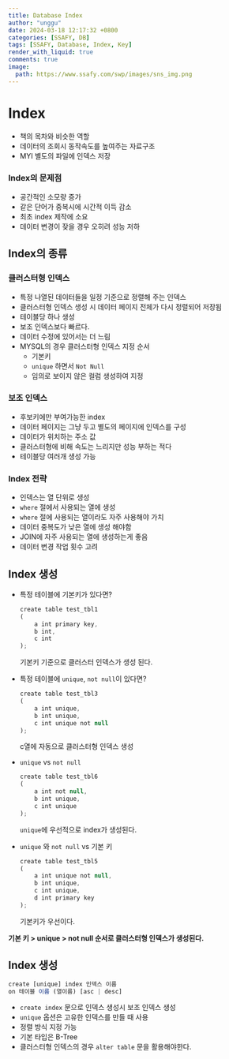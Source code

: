 ```yaml
---
title: Database Index
author: "unggu"
date: 2024-03-18 12:17:32 +0800
categories: [SSAFY, DB]
tags: [SSAFY, Database, Index, Key]
render_with_liquid: true
comments: true
image:
  path: https://www.ssafy.com/swp/images/sns_img.png
---
```


# Index

- 책의 목차와 비슷한 역할
- 데이터의 조회시 동작속도를 높여주는 자료구조
- MYI 별도의 파일에 인덱스 저장

### Index의 문제점

- 공간적인 소모량 증가
- 같은 단어가 중복시에 시간적 이득 감소
- 최초 index 제작에 소요
- 데이터 변경이 잦을 경우 오히려 성능 저하

## Index의 종류

### 클러스터형 인덱스

- 특정 나열된 데이터들을 일정 기준으로 정렬해 주는 인덱스
- 클러스터형 인덱스 생성 시 데이터 페이지 전체가 다시 정렬되어 저장됨
- 테이블당 하나 생성
- 보조 인덱스보다 빠르다.
- 데이터 수정에 있어서는 더 느림
- MYSQL의 경우 클러스터형 인덱스 지정 순서
    - 기본키
    - `unique` 하면서 `Not Null`
    - 임의로 보이지 않은 컬럼 생성하여 지정

### 보조 인덱스

- 후보키에만 부여가능한 index
- 데이터 페이지는 그냥 두고 별도의 페이지에 인덱스를 구성
- 데이터가 위치하는 주소 값
- 클러스터형에 비해 속도는 느리지만 성능 부하는 적다
- 테이블당 여러개 생성 가능

### Index 전략

- 인덱스는 열 단위로 생성
- `where` 절에서 사용되는 열에 생성
- `where` 절에 사용되는 열이라도 자주 사용해야 가치
- 데이터 중복도가 낮은 열에 생성 해야함
- JOIN에 자주 사용되는 열에 생성하는게 좋음
- 데이터 변경 작업 횟수 고려

## Index 생성

- 특정 테이블에 기본키가 있다면?
    
    ```jsx
    create table test_tbl1
    (
    	a int primary key,
        b int,
        c int
    );
    ```
    
    기본키 기준으로 클러스터 인덱스가 생성 된다.
    
- 특정 테이블에 `unique`, `not null`이 있다면?
    
    ```jsx
    create table test_tbl3
    (
    	a int unique,
        b int unique,
        c int unique not null
    );
    ```
    
    c열에 자동으로 클러스터형 인덱스 생성 
    
- `unique` vs `not null`
    
    ```jsx
    create table test_tbl6
    (
    	a int not null,
        b int unique,
        c int unique
    );
    ```
    
    `unique`에 우선적으로 index가 생성된다.
    

- `unique` 와 `not null` vs 기본 키
    
    ```jsx
    create table test_tbl5
    (
    	a int unique not null,
        b int unique,
        c int unique,
        d int primary key
    );
    ```
    
    기본키가 우선이다.
    

**기본 키 > unique > not null 순서로 클러스터형 인덱스가 생성된다.**

## Index 생성

```jsx
create [unique] index 인덱스 이름
on 테이블 이름 (열이름) [asc | desc]
```

- `create index` 문으로 인덱스 생성시 보조 인덱스 생성
- `unique`  옵션은 고유한 인덱스를 만들 때 사용
- 정렬 방식 지정 가능
- 기본 타입은 B-Tree
- 클러스터형 인덱스의 경우 `alter table` 문을 활용해야한다.


